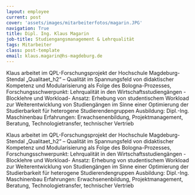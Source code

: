 ```yaml
---
layout: employee
current: post
cover: 'assets/images/mitarbeiterfotos/magarin.JPG'
navigation: True
title: Dipl. Ing. Klaus Magarin
job-title: Studiengangsmanagement & Lehrqualität
tags: Mitarbeiter
class: post-template
email: klaus.magarin@hs-magdeburg.de
---
```


Klaus arbeitet im QPL-Forschungsprojekt der Hochschule Magdeburg-Stendal „Qualitaet_h2“ – Qualität im Spannungsfeld von didaktischer Kompetenz und Modularisierung als Folge des Bologna-Prozesses, 
Forschungsschwerpunkt: Lehrqualität in den Wirtschaftsstudiengängen -Blocklehre und Workload- 
Ansatz: Erhebung von studentischem Workload zur Weiterentwicklung von Studiengängen im Sinne einer Optimierung der Studierbarkeit für heterogene Studierendengruppen
Ausbildung: Dipl.-Ing. Maschinenbau
Erfahrungen: Erwachsenenbildung, Projektmanagement, Beratung, Technologietransfer, technischer Vertrieb
  

Klaus arbeitet im QPL-Forschungsprojekt der Hochschule Magdeburg-Stendal „Qualitaet_h2“ – Qualität im Spannungsfeld von didaktischer Kompetenz und Modularisierung als Folge des Bologna-Prozesses, Forschungsschwerpunkt: Lehrqualität in den Wirtschaftsstudiengängen -Blocklehre und Workload- Ansatz: Erhebung von studentischem Workload zur Weiterentwicklung von Studiengängen im Sinne einer Optimierung der Studierbarkeit für heterogene Studierendengruppen Ausbildung: Dipl.-Ing. Maschinenbau Erfahrungen: Erwachsenenbildung, Projektmanagement, Beratung, Technologietransfer, technischer Vertrieb